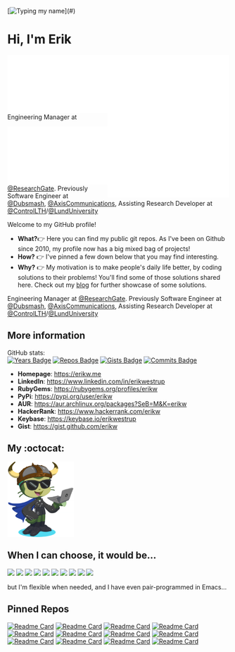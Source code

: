 <!-- Empty line needed before code block -->
<!--
<h3>

```python
from collections import namedtuple as NT
print("Hi, I'm {0.firstname}".format(NT("SoftwareEngineer", "firstname lastname")("Erik", "Westrup")))

```
</h3>
-->

[![Typing my name](https://readme-typing-svg.herokuapp.com/?multiline=true&size=12&width=650&color=FE3A83&lines=from%20collections%20import%20namedtuple%20as%20NT;print(%22Hi,%20I%27m%20{0.fname}%22.format(NT(%22SoftwareEngineer%22,%20%22fname%20lname%22)(%22Erik%22,%20%22Westrup%22))))](#)
# Hi, I'm Erik
<!--
<a href="#" title="Erik's GitHub Stats">
<img src="https://github-readme-stats.vercel.app/api?username=erikw&count_private=true&show_icons=true&theme=radical&custom_title=Erik%27s%20Public%20GitHub%20Stats" title="Erik's GitHub Stats" align="right" width="60%" alt="Erik's GitHub Stats" /> 
<img src="https://github-readme-stats.vercel.app/api/top-langs?username=erikw&layout=compact&langs_count=10&hide=html&custom_title=Erik%27s%20Top%20Languages&theme=radical" title="Erik's Top Programming Languages" align="right" width="40%" alt="Erik's Top Programming Languages" />
-->
<!--
<img src="https://github-readme-stats-erikw.vercel.app/api?username=erikw&count_private=true&show_icons=true&theme=radical&custom_title=Erik%27s%20Public%20GitHub%20Stats" title="Erik's GitHub Stats" align="right" width="60%" alt="Erik's GitHub Stats" /> 
<img src="https://github-readme-stats-erikw.vercel.app/api/top-langs?username=erikw&layout=compact&langs_count=10&hide=html&custom_title=Erik%27s%20Top%20Languages&theme=radical" title="Erik's Top Programming Languages" align="right" width="40%" alt="Erik's Top Programming Languages" />

<img src="https://github.com/erikw/github-stats/blob/master/generated/overview.svg" title="Erik's GitHub Stats" align="right" width="55%" alt="Erik's GitHub Stats" /> 
<img src="https://github.com/erikw/github-stats/blob/master/generated/languages.svg" title="Erik's Top Programming Languages" align="right" width="45%" alt="Erik's Top Programming Languages" />

</a>
-->

<div>
  <a href="https://github.com/erikw/github-stats#gh-dark-mode-only">
    <img src="https://github.com/erikw/github-stats/blob/master/generated/overview.svg#gh-dark-mode-only"  width="55%" align="right" alt="Erik's GitHub Stats" />
    <img src="https://github.com/erikw/github-stats/blob/master/generated/languages.svg#gh-dark-mode-only" width="45%" align="right" alt="Erik's Top Programming Languages" />
  </a>
  <a href="https://github.com/erikw/github-stats#gh-light-mode-only">
    <img src="https://github.com/erikw/github-stats/blob/master/generated/overview.svg#gh-dark-mode-only#gh-light-mode-only"  width="55%" align="right" alt="Erik's GitHub Stats" />
    <img src="https://github.com/erikw/github-stats/blob/master/generated/languages.svg#gh-dark-mode-only#gh-light-mode-only" width="45%" align="right" alt="Erik's Top Programming Languages" />
  </a>
</div>

Engineering Manager at [@ResearchGate](https://github.com/researchgate). Previously Software Engineer at [@Dubsmash](https://github.com/dubsmash), [@AxisCommunications](https://github.com/AxisCommunications), Assisting Research Developer at [@ControlLTH](https://github.com/ControlLTH/)/[@LundUniversity](https://github.com/lunduniversity/)

Welcome to my GitHub profile!

* **What?**:point_right: Here you can find my public git repos. As I've been on Github since 2010, my profile now has a big mixed bag of projects!
* **How?** :point_right: I've pinned a few down below that you may find interesting.
* **Why?** :point_right: My motivation is to make people's daily life better, by coding solutions to their problems! You'll find some of those solutions shared here. Check out my [blog](https://erikw.me/blog) for further showcase of some solutions.



Engineering Manager at [@ResearchGate](https://github.com/researchgate). Previously Software Engineer at [@Dubsmash](https://github.com/dubsmash), [@AxisCommunications](https://github.com/AxisCommunications), Assisting Research Developer at [@ControlLTH](https://github.com/ControlLTH/)/[@LundUniversity](https://github.com/lunduniversity/)

## More information
GitHub stats:<br>
[![Years Badge](https://badges.pufler.dev/years/erikw)](#)
[![Repos Badge](https://badges.pufler.dev/repos/erikw)](https://github.com/erikw?tab=repositories)
[![Gists Badge](https://badges.pufler.dev/gists/erikw)](https://gist.github.com/erikw)
[![Commits Badge](https://badges.pufler.dev/commits/all/erikw)](#)



- **Homepage**: <https://erikw.me>
- **LinkedIn**: <https://www.linkedin.com/in/erikwestrup>
- **RubyGems**: <https://rubygems.org/profiles/erikw>
- **PyPi**: <https://pypi.org/user/erikw>
- **AUR**: <https://aur.archlinux.org/packages?SeB=M&K=erikw>
- **HackerRank**: <https://www.hackerrank.com/erikw>
- **Keybase**: <https://keybase.io/erikwestrup>
- **Gist**: <https://gist.github.com/erikw>


## My :octocat:
<a href="https://myoctocat.com/">
  <img align="center" src="/erik_octocat.png" width="30%" alt="My OctoCat" />
</a>

## When I can choose, it would be...
<!-- Logos from https://github.com/simple-icons/simple-icons/blob/develop/slugs.md -->
[![](https://img.shields.io/badge/OS-Linux/macOS-informational?style=flat&color=2bbc8a&logo=archlinux)](#)
[![](https://img.shields.io/badge/Mobile%20OS-Android-informational?style=flat&color=2bbc8a&logo=android)](#)
[![](https://img.shields.io/badge/Editor-vim-informational?style=flat&&color=2bbc8a&logo=vim)](#)
[![](https://img.shields.io/badge/Indentation-\\t-informational?style=flat&&color=2bbc8a&logo=accenture)](#)
[![](https://img.shields.io/badge/Shell-zsh-informational?style=flat&&color=2bbc8a&logo=gnubash)](#)
[![](https://img.shields.io/badge/Web%20Browser-Firefox-informational?style=flat&&color=2bbc8a&logo=firefoxbrowser)](#)
[![](https://img.shields.io/badge/Theme-solarized-informational?style=flat&&color=2bbc8a&logo=awesomelists)](https://ethanschoonover.com/solarized/)
[![](https://img.shields.io/badge/Code%20Review-Gerrit-informational?style=flat&&color=2bbc8a&logo=gerrit)](https://www.gerritcodereview.com/)
[![](https://img.shields.io/badge/Programming%20Language-Best%201%204%20the%20job-informational?style=flat&&color=2bbc8a&logo=pastebin)](#)
[![](https://img.shields.io/badge/Music-Electronic-informational?style=flat&&color=2bbc8a&logo=applemusic)](#)

but I'm flexible when needed, and I have even pair-programmed in Emacs...

## Pinned Repos
<!-- Syntax: https://github.com/anuraghazra/github-readme-stats/discussions/1684#discussioncomment-2670295 -->
[![Readme Card](https://github-readme-stats.vercel.app/api/pin/?username=erikw&repo=tmux-powerline&theme=dark#gh-dark-mode-only)](https://github.com/erikw/tmux-powerline#gh-dark-mode-only)
[![Readme Card](https://github-readme-stats.vercel.app/api/pin/?username=erikw&repo=tmux-powerline&theme=default#gh-light-mode-only)](https://github.com/erikw/tmux-powerline#gh-light-mode-only)
[![Readme Card](https://github-readme-stats.vercel.app/api/pin/?username=erikw&repo=dotfiles&theme=dark#gh-dark-mode-only)](https://github.com/erikw/dotfiles#gh-dark-mode-only)
[![Readme Card](https://github-readme-stats.vercel.app/api/pin/?username=erikw&repo=dotfiles&theme=default#gh-light-mode-only)](https://github.com/erikw/dotfiles#gh-light-mode-only)
[![Readme Card](https://github-readme-stats.vercel.app/api/pin/?username=erikw&repo=restic-automatic-backup-scheduler&theme=dark#gh-dark-mode-only)](https://github.com/erikw/restic-automatic-backup-scheduler#gh-dark-mode-only)
[![Readme Card](https://github-readme-stats.vercel.app/api/pin/?username=erikw&repo=restic-automatic-backup-scheduler&theme=default#gh-light-mode-only)](https://github.com/erikw/restic-automatic-backup-scheduler#gh-light-mode-only)
[![Readme Card](https://github-readme-stats.vercel.app/api/pin/?username=erikw&repo=jekyll-google_search_console_verification_file&theme=dark#gh-dark-mode-only)](https://github.com/erikw/jekyll-google_search_console_verification_file#gh-dark-mode-only)
[![Readme Card](https://github-readme-stats.vercel.app/api/pin/?username=erikw&repo=jekyll-google_search_console_verification_file&theme=default#gh-light-mode-only)](https://github.com/erikw/jekyll-google_search_console_verification_file#gh-light-mode-only)
[![Readme Card](https://github-readme-stats.vercel.app/api/pin/?username=erikw&repo=nestedtext-ruby&theme=dark#gh-dark-mode-only)](https://github.com/erikw/nestedtext-ruby#gh-dark-mode-only)
[![Readme Card](https://github-readme-stats.vercel.app/api/pin/?username=erikw&repo=nestedtext-ruby&theme=default#gh-light-mode-only)](https://github.com/erikw/nestedtext-ruby#gh-light-mode-only)
[![Readme Card](https://github-readme-stats.vercel.app/api/pin/?username=Tardsquad&repo=tardsquad-discord-bot&theme=dark#gh-dark-mode-only)](https://github.com/Tardsquad/tardsquad-discord-bot#gh-dark-mode-only)
[![Readme Card](https://github-readme-stats.vercel.app/api/pin/?username=Tardsquad&repo=tardsquad-discord-bot&theme=default#gh-light-mode-only)](https://github.com/Tardsquad/tardsquad-discord-bot#gh-light-mode-only)


<!-- unused
![Activity Graph](https://activity-graph.herokuapp.com/graph?username=erikw&hide_border=true&theme=redical)
<a href="#" title="GitHub Streak"><img src="https://github-readme-streak-stats.herokuapp.com/?user=erikw" align="right" width="45%" /></a>
-->
